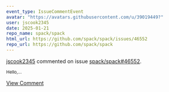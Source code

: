 ```yaml
---
event_type: IssueCommentEvent
avatar: "https://avatars.githubusercontent.com/u/39019449?"
user: jscook2345
date: 2025-01-21
repo_name: spack/spack
html_url: https://github.com/spack/spack/issues/46552
repo_url: https://github.com/spack/spack
---
```


<a href='https://github.com/jscook2345' target='_blank'>jscook2345</a> commented on issue <a href='https://github.com/spack/spack/issues/46552' target='_blank'>spack/spack#46552</a>.

<small>Hello,...</small>

<a href='https://github.com/spack/spack/issues/46552' target='_blank'>View Comment</a>